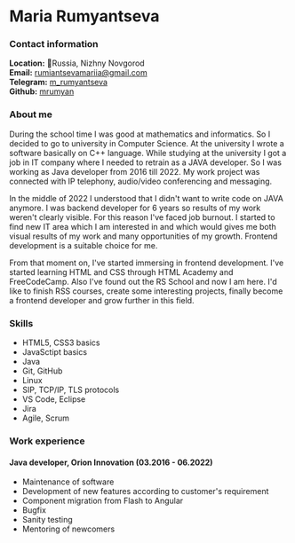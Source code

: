 # Maria Rumyantseva

### Contact information
**Location:** :round_pushpin:Russia, Nizhny Novgorod  
**Email:** [rumiantsevamariia@gmail.com](mailto:rumiantsevamariia@gmail.com)  
**Telegram:** [m_rumyantseva](https://t.me/m_rumyantseva)  
**Github:** [mrumyan](https://github.com/mrumyan)  

### About me
During the school time I was good at mathematics and informatics. So I decided to go to university in Computer Science. At the university I wrote a software basically on C++ language. While studying at the university I got a job in IT company where I needed to retrain as a JAVA developer. So I was working as Java developer from 2016 till 2022. My work project was connected with IP telephony, audio/video conferencing and messaging.  

In the middle of 2022 I understood that I didn't want to write code on JAVA anymore. I was backend developer for 6 years so results of my work weren't clearly visible. For this reason I've faced job burnout. I started to find new IT area which I am interested in and which would gives me both visual results of my work and many opportunities of my growth. Frontend development is a suitable choice for me.  

From that moment on, I've started immersing in frontend development. I've started learning HTML and CSS through HTML Academy and FreeCodeCamp. Also I've found out the RS School and now I am here. I'd like to finish RSS courses, create some interesting projects, finally become a frontend developer and grow further in this field.  

### Skills
* HTML5, CSS3 basics 
* JavaSctipt basics
* Java
* Git, GitHub
* Linux
* SIP, TCP/IP, TLS protocols
* VS Code, Eclipse
* Jira
* Agile, Scrum

### Work experience
#### Java developer, Orion Innovation (03.2016 - 06.2022)  
* Maintenance of software
* Development of new features according to customer's requirement
* Component migration from Flash to Angular
* Bugfix
* Sanity testing
* Mentoring of newcomers

